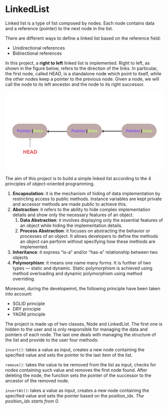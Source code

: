 # LinkedList

Linked list is a type of list composed by nodes. Each node contains data and a reference (pointer) to the next node in the list. 

There are different ways to define a linked list based on the reference field:
* Unidirectional references
* Bidirectional references 

In this project, a **right to left** linked list is implemented.
Right to left, as shown in the figure below, refers to the direction of the links. 
In particular, the first node, called _HEAD_, is a standalone node which point to itself, while the other nodes keep a 
pointer to the previous node. Given a node, we will call the node to its left ancestor and the node to its right successor.

![Right to left linked list](resources/linkedlist.png)

The aim of this project is to build a simple linked list according to the 4 principles of object-oriented programming.

1. **Encapsulation**: it is the mechanism of hiding of data implementation by restricting access to public methods. Instance variables are kept private and accessor methods are made public to achieve this.
2. **Abstraction**: it refers to the ability to hide complex implementation details and show only the necessary features of an object.
    1. **Data Abstraction**: it involves displaying only the essential features of an object while hiding the implementation details.
    2. **Process Abstraction**: it focuses on abstracting the behavior or processes of an object. It allows developers to define the methods an object can perform without specifying how these methods are implemented.
3. **Inheritance**: it express “is-a” and/or “has-a” relationship between two objects
4. **Polymorphism**: it means one name many forms. It is further of two types — static and dynamic. Static polymorphism is achieved using method overloading and dynamic polymorphism using method overriding.

Moreover, during the developemnt, the following principle have been taken into account:
* SOLID principle
* DRY principle
* YAGNI principle

The project is made up of two classes, Node and LinkedList. The first one is hidden to the user and is only responsible for managing the data and pointers of each node. The last one deals with managing the structure of the list and provide to the user four methods:

`insert()`: takes a value as input, creates a new node containing the specified value and sets the pointer to the last item of 
            the list.

`remove()`: takes the value to be removed from the list as input, checks for nodes containing such value and removes the first
            node found. After deleting the node, the function sets the pointer of the successor to the ancestor of the removed node.

`insertAt()`: takes a value as input, creates a new node containing the specified value and sets the pointer based on the 
              position_idx. 
              *The position_idx starts from 0*. 
